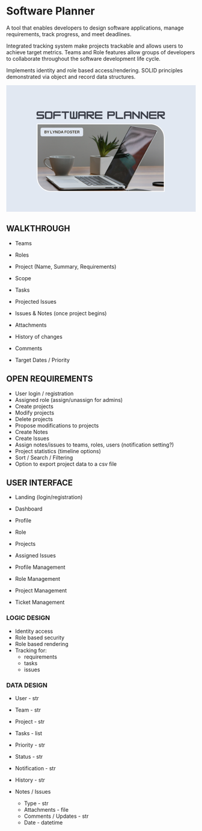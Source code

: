 # Software Planner

A tool that enables developers to design software applications, manage requirements, track progress, and meet deadlines. 

Integrated tracking system make projects trackable and allows users to achieve target metrics. Teams and Role features allow groups of developers to collaborate throughout the software development life cycle.

Implements identity and role based access/rendering. SOLID principles demonstrated via object and record data structures. 

![My App](./app.png)

## WALKTHROUGH

- Teams
- Roles
- Project (Name, Summary, Requirements)
- Scope
- Tasks

- Projected Issues
- Issues & Notes (once project begins)
- Attachments
- History of changes
- Comments
- Target Dates / Priority


## OPEN REQUIREMENTS

- User login / registration
- Assigned role (assign/unassign for admins)
- Create projects
- Modify projects
- Delete projects
- Propose modifications to projects
- Create Notes
- Create Issues
- Assign notes/issues to teams, roles, users (notification setting?)
- Project statistics (timeline options)
- Sort / Search / Filtering
- Option to export project data to a csv file


## USER INTERFACE

- Landing (login/registration)
- Dashboard

- Profile
- Role
- Projects
- Assigned Issues

- Profile Management
- Role Management
- Project Management
- Ticket Management


### LOGIC DESIGN

- Identity access
- Role based security
- Role based rendering
- Tracking for:
	- requirements
	- tasks
	- issues


### DATA DESIGN

- User - str
- Team - str
- Project - str
- Tasks - list<tasks>

- Priority - str
- Status - str
- Notification - str
- History - str

- Notes / Issues
	- Type - str
	- Attachments - file
	- Comments / Updates - str
	- Date - datetime

